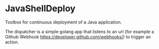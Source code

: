 JavaShellDeploy
===============

Toolbox for continuous deployment of a Java application.

The dispatcher is a simple golang app that listens to an url (for example a Github Webhook https://developer.github.com/webhooks/) to trigger an action.